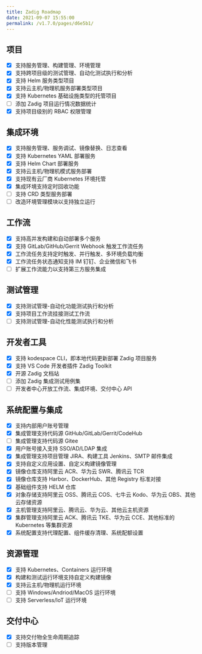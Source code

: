 ```yaml
---
title: Zadig Roadmap
date: 2021-09-07 15:55:00
permalink: /v1.7.0/pages/d6e5b1/
---
```

## 项目
- [x] 支持服务管理、构建管理、环境管理
- [x] 支持跨项目级的测试管理、自动化测试执行和分析
- [x] 支持 Helm 服务类型项目
- [x] 支持云主机/物理机服务部署类型项目
- [x] 支持 Kubernetes 基础设施类型的托管项目
- [ ] 添加 Zadig 项目运行情况数据统计
- [x] 支持项目级别的 RBAC 权限管理
## 集成环境
- [x] 支持服务管理、服务调试、镜像替换、日志查看
- [x] 支持 Kubernetes YAML 部署服务
- [x] 支持 Helm Chart 部署服务
- [x] 支持云主机/物理机模式服务部署
- [x] 支持现有云厂商 Kubernetes 环境托管
- [x] 集成环境支持定时回收功能
- [ ] 支持 CRD 类型服务部署
- [ ] 改造环境管理模块以支持独立运行
## 工作流
- [x] 支持高并发构建和自动部署多个服务
- [x] 支持 GitLab/GitHub/Gerrit Webhook 触发工作流任务
- [x] 工作流任务支持定时触发、并行触发、多环境负载均衡
- [x] 工作流任务状态通知支持 IM 钉钉、企业微信和飞书
- [ ] 扩展工作流能力以支持第三方服务集成
## 测试管理
- [x] 支持测试管理-自动化功能测试执行和分析
- [x] 支持项目工作流挂接测试工作流
- [ ] 支持测试管理-自动化性能测试执行和分析
## 开发者工具
- [x] 支持 kodespace CLI，即本地代码更新部署 Zadig 项目服务
- [x] 支持 VS Code 开发者插件 Zadig Toolkit
- [x] 开源 Zadig 文档站
- [ ] 添加 Zadig 集成测试用例集
- [ ] 开发者中心开放工作流、集成环境、交付中心 API
## 系统配置与集成
- [x] 支持内部用户账号管理
- [x] 集成管理支持代码源 GitHub/GitLab/Gerrit/CodeHub
- [ ] 集成管理支持代码源 Gitee
- [x] 用户账号接入支持 SSO/AD/LDAP 集成
- [x] 集成管理支持项目管理 JIRA、构建工具 Jenkins、SMTP 邮件集成
- [x] 支持自定义应用设置、自定义构建镜像管理
- [x] 镜像仓库支持阿里云 ACR、华为云 SWR、腾讯云 TCR
- [x] 镜像仓库支持 Harbor、DockerHub、其他 Registry 标准对接
- [x] 基础组件支持 HELM 仓库
- [x] 对象存储支持阿里云 OSS、腾讯云 COS、七牛云 Kodo、华为云 OBS、其他云存储资源
- [x] 主机管理支持阿里云、腾讯云、华为云、其他云主机资源
- [x] 集群管理支持阿里云 ACK、腾讯云 TKE、华为云 CCE、其他标准的 Kubernetes 等集群资源
- [x] 系统配置支持代理配置、组件缓存清理、系统配额设置
## 资源管理
- [x] 支持 Kubernetes、Containers 运行环境
- [x] 构建和测试运行环境支持自定义构建镜像
- [x] 支持云主机/物理机运行环境
- [ ] 支持 Windows/Andriod/MacOS 运行环境
- [ ] 支持 Serverless/IoT 运行环境
## 交付中心
- [x] 支持交付物全生命周期追踪
- [ ] 支持版本管理
